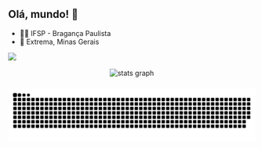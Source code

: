 ## Olá, mundo! 👋

- 👨‍🎓 IFSP - Bragança Paulista
- 📍 Extrema, Minas Gerais

<a href = "mailto:ian.souza@aluno.ifsp.edu.br"><img src="https://img.shields.io/badge/-Gmail-%23333?style=for-the-badge&logo=gmail&logoColor=white" target="_blank"></a>


<div align="center">
  <img src="https://github-readme-stats.vercel.app/api?username=ianSouza05&hide_title=false&hide_rank=false&show_icons=true&include_all_commits=true&count_private=true&disable_animations=false&theme=flag-india&locale=en&hide_border=false&order=1" height="150" alt="stats graph"  />

###
<picture align="center">
  <source media="(prefers-color-scheme: dark)" srcset="https://raw.githubusercontent.com/IanSouza05/IanSouza05/output/github-contribution-grid-snake-dark.svg">
  <source media="(prefers-color-scheme: light)" srcset="https://raw.githubusercontent.com/IanSouza05/IanSouza05/output/github-contribution-grid-snake-dark.svg">
  <img align="center" alt="github contribution grid snake animation" src="https://raw.githubusercontent.com/mari4souza/mari4souza/output/github-contribution-grid-snake.svg">
</picture>
